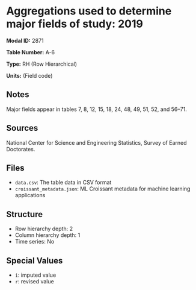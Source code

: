 # Aggregations used to determine major fields of study: 2019

**Modal ID:** 2871

**Table Number:** A-6

**Type:** RH (Row Hierarchical)

**Units:** (Field code)

## Notes

Major fields appear in tables 7, 8, 12, 15, 18, 24, 48, 49, 51, 52, and 56–71.

## Sources

National Center for Science and Engineering Statistics, Survey of Earned Doctorates.

## Files

- `data.csv`: The table data in CSV format
- `croissant_metadata.json`: ML Croissant metadata for machine learning applications

## Structure

- Row hierarchy depth: 2
- Column hierarchy depth: 1
- Time series: No

## Special Values

- `i`: imputed value
- `r`: revised value
